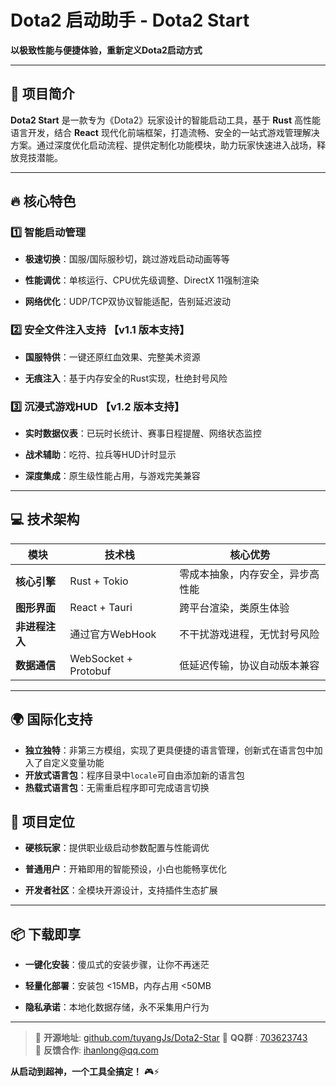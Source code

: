 # Dota2 启动助手 - Dota2 Start

**以极致性能与便捷体验，重新定义Dota2启动方式**

---

## 🚀 项目简介

**Dota2 Start** 是一款专为《Dota2》玩家设计的智能启动工具，基于 **Rust** 高性能语言开发，结合 **React** 现代化前端框架，打造流畅、安全的一站式游戏管理解决方案。通过深度优化启动流程、提供定制化功能模块，助力玩家快速进入战场，释放竞技潜能。

---

## 🔥 核心特色

### 1️⃣ **智能启动管理**

- **极速切换**：国服/国际服秒切，跳过游戏启动动画等等
    
- **性能调优**：单核运行、CPU优先级调整、DirectX 11强制渲染
    
- **网络优化**：UDP/TCP双协议智能适配，告别延迟波动
    

### 2️⃣ **安全文件注入支持**  【v1.1 版本支持】

- **国服特供**：一键还原红血效果、完整美术资源
    
- **无痕注入**：基于内存安全的Rust实现，杜绝封号风险
    

### 3️⃣ **沉浸式游戏HUD** 【v1.2 版本支持】

- **实时数据仪表**：已玩时长统计、赛事日程提醒、网络状态监控
    
- **战术辅助**：吃符、拉兵等HUD计时显示
    
- **深度集成**：原生级性能占用，与游戏完美兼容
    

---

## 💻 技术架构

|模块|技术栈|核心优势|
|---|---|---|
|**核心引擎**|Rust + Tokio|零成本抽象，内存安全，异步高性能|
|**图形界面**|React + Tauri|跨平台渲染，类原生体验|
|**非进程注入**|通过官方WebHook|不干扰游戏进程，无忧封号风险|
|**数据通信**|WebSocket + Protobuf|低延迟传输，协议自动版本兼容|

---

## 🌍 国际化支持

-  **独立独特**：非第三方模组，实现了更具便捷的语言管理，创新式在语言包中加入了自定义变量功能
-  **开放式语言包**：程序目录中`locale`可自由添加新的语言包
-  **热载式语言包**：无需重启程序即可完成语言切换

## 🌟 项目定位

- **硬核玩家**：提供职业级启动参数配置与性能调优
    
- **普通用户**：开箱即用的智能预设，小白也能畅享优化
    
- **开发者社区**：全模块开源设计，支持插件生态扩展
    

---

## 📦 下载即享

- **一键化安装**：傻瓜式的安装步骤，让你不再迷茫
    
- **轻量化部署**：安装包 <15MB，内存占用 <50MB
    
- **隐私承诺**：本地化数据存储，永不采集用户行为
    

---

> 🔗 **开源地址**: [github.com/tuyangJs/Dota2-Star]([https://github.com/dota2-start](https://github.com/tuyangJs/Dota2-Star))  
> 📧 **QQ群** : [703623743](http://qm.qq.com/cgi-bin/qm/qr?_wv=1027&k=IVNKPTJ9WqoIHHCsy7UMkQd16NLnfjeD&authKey=WVTDqfUgdv9oV0d8%2BZz5krS98IIlB1Kuvm%2BS3pfMU1H6FBCV1b2xoG5pWsggiAgt&noverify=0&group_code=703623743)  
> 📧 **反馈合作**: ihanlong@qq.com


**从启动到超神，一个工具全搞定！** 🎮⚡️
